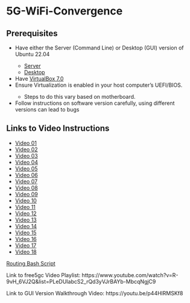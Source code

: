 # 5G-WiFi-Convergence
<h2>Prerequisites</h2>
<ul>
    <li>Have either the Server (Command Line) or Desktop (GUI) version of Ubuntu 22.04</li>
    <ul>
        <li><a href='https://ubuntu.com/download/server'>Server</a></li>
        <li><a href='https://ubuntu.com/download/desktop'>Desktop</a></li>
    </ul>
    <li>Have <a href='https://www.virtualbox.org/'>VirtualBox 7.0</a></li>
    <li>Ensure Virtualization is enabled in your host computer’s UEFI/BIOS.</li>
    <ul>
        <li>Steps to do this vary based on motherboard.</li>
    </ul>
    <li>Follow instructions on software version carefully, using different versions can lead to bugs</li>
</ul>
<h2>Links to Video Instructions</h2>
<ul>
    <li><a href='https://github.com/truthinthorns/5G-WiFi-Convergence/blob/main/Video01.md'>Video 01</a></li>
<li><a href='https://github.com/truthinthorns/5G-WiFi-Convergence/blob/main/Video02.md'>Video 02</a></li>
<li><a href='https://github.com/truthinthorns/5G-WiFi-Convergence/blob/main/Video03.md'>Video 03</a></li>
<li><a href='https://github.com/truthinthorns/5G-WiFi-Convergence/blob/main/Video04.md'>Video 04</a></li>
<li><a href='https://github.com/truthinthorns/5G-WiFi-Convergence/blob/main/Video05.md'>Video 05</a></li>
<li><a href='https://github.com/truthinthorns/5G-WiFi-Convergence/blob/main/Video06.md'>Video 06</a></li>
<li><a href='https://github.com/truthinthorns/5G-WiFi-Convergence/blob/main/Video07.md'>Video 07</a></li>
<li><a href='https://github.com/truthinthorns/5G-WiFi-Convergence/blob/main/Video08.md'>Video 08</a></li>
<li><a href='https://github.com/truthinthorns/5G-WiFi-Convergence/blob/main/Video09.md'>Video 09</a></li>
<li><a href='https://github.com/truthinthorns/5G-WiFi-Convergence/blob/main/Video10.md'>Video 10</a></li>
<li><a href='https://github.com/truthinthorns/5G-WiFi-Convergence/blob/main/Video11.md'>Video 11</a></li>
<li><a href='https://github.com/truthinthorns/5G-WiFi-Convergence/blob/main/Video12.md'>Video 12</a></li>
<li><a href='https://github.com/truthinthorns/5G-WiFi-Convergence/blob/main/Video13.md'>Video 13</a></li>
<li><a href='https://github.com/truthinthorns/5G-WiFi-Convergence/blob/main/Video14.md'>Video 14</a></li>
<li><a href='https://github.com/truthinthorns/5G-WiFi-Convergence/blob/main/Video15.md'>Video 15</a></li>
<li><a href='https://github.com/truthinthorns/5G-WiFi-Convergence/blob/main/Video16.md'>Video 16</a></li>
<li><a href='https://github.com/truthinthorns/5G-WiFi-Convergence/blob/main/Video17.md'>Video 17</a></li>
<li><a href='https://github.com/truthinthorns/5G-WiFi-Convergence/blob/main/Video18.md'>Video 18</a></li>
</ul>
<p><a href='https://github.com/truthinthorns/5G-WiFi-Convergence/blob/main/routing.sh'>Routing Bash Script</a></p>
<p>Link to free5gc Video Playlist: https://www.youtube.com/watch?v=R-9vH_6VJ2Q&list=PLeDUIabcS2_rQd3yVJrBAYb-MbcqNgjC9</p>
<p>Link to GUI Version Walkthrough Video: https://youtu.be/p44HlRMSKf8</p>
